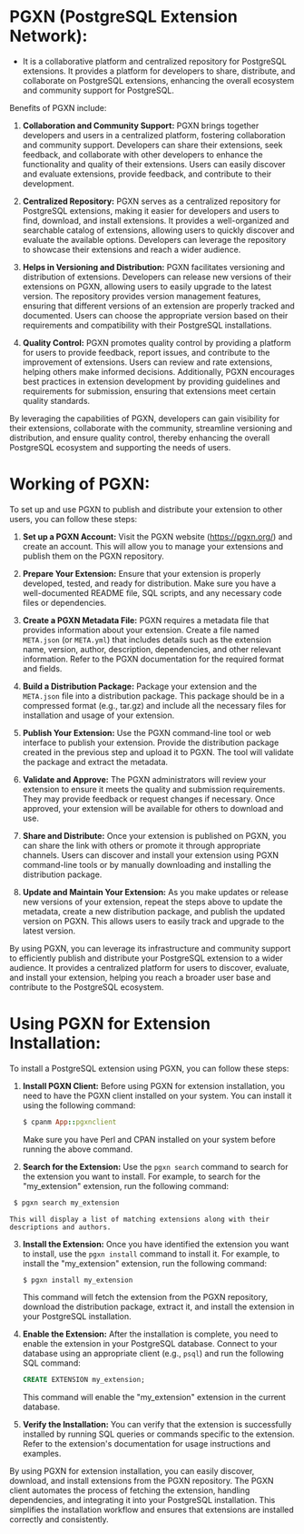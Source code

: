 # PGXN (PostgreSQL Extension Network): 
- It is a collaborative platform and centralized repository for PostgreSQL extensions. It provides a platform for developers to share, distribute, and collaborate on PostgreSQL extensions, enhancing the overall ecosystem and community support for PostgreSQL.

Benefits of PGXN include:

1.  **Collaboration and Community Support:** PGXN brings together developers and users in a centralized platform, fostering collaboration and community support. Developers can share their extensions, seek feedback, and collaborate with other developers to enhance the functionality and quality of their extensions. Users can easily discover and evaluate extensions, provide feedback, and contribute to their development.

2.  **Centralized Repository:** PGXN serves as a centralized repository for PostgreSQL extensions, making it easier for developers and users to find, download, and install extensions. It provides a well-organized and searchable catalog of extensions, allowing users to quickly discover and evaluate the available options. Developers can leverage the repository to showcase their extensions and reach a wider audience.

3.  **Helps in Versioning and Distribution:** PGXN facilitates versioning and distribution of extensions. Developers can release new versions of their extensions on PGXN, allowing users to easily upgrade to the latest version. The repository provides version management features, ensuring that different versions of an extension are properly tracked and documented. Users can choose the appropriate version based on their requirements and compatibility with their PostgreSQL installations.

4.  **Quality Control:** PGXN promotes quality control by providing a platform for users to provide feedback, report issues, and contribute to the improvement of extensions. Users can review and rate extensions, helping others make informed decisions. Additionally, PGXN encourages best practices in extension development by providing guidelines and requirements for submission, ensuring that extensions meet certain quality standards.

By leveraging the capabilities of PGXN, developers can gain visibility for their extensions, collaborate with the community, streamline versioning and distribution, and ensure quality control, thereby enhancing the overall PostgreSQL ecosystem and supporting the needs of users.

# Working of PGXN:
To set up and use PGXN to publish and distribute your extension to other users, you can follow these steps:

1.  **Set up a PGXN Account:** Visit the PGXN website (<https://pgxn.org/>) and create an account. This will allow you to manage your extensions and publish them on the PGXN repository.

2.  **Prepare Your Extension:** Ensure that your extension is properly developed, tested, and ready for distribution. Make sure you have a well-documented README file, SQL scripts, and any necessary code files or dependencies.

3.  **Create a PGXN Metadata File:** PGXN requires a metadata file that provides information about your extension. Create a file named `META.json` (or `META.yml`) that includes details such as the extension name, version, author, description, dependencies, and other relevant information. Refer to the PGXN documentation for the required format and fields.

4.  **Build a Distribution Package:** Package your extension and the `META.json` file into a distribution package. This package should be in a compressed format (e.g., tar.gz) and include all the necessary files for installation and usage of your extension.

5.  **Publish Your Extension:** Use the PGXN command-line tool or web interface to publish your extension. Provide the distribution package created in the previous step and upload it to PGXN. The tool will validate the package and extract the metadata.

6.  **Validate and Approve:** The PGXN administrators will review your extension to ensure it meets the quality and submission requirements. They may provide feedback or request changes if necessary. Once approved, your extension will be available for others to download and use.

7.  **Share and Distribute:** Once your extension is published on PGXN, you can share the link with others or promote it through appropriate channels. Users can discover and install your extension using PGXN command-line tools or by manually downloading and installing the distribution package.

8.  **Update and Maintain Your Extension:** As you make updates or release new versions of your extension, repeat the steps above to update the metadata, create a new distribution package, and publish the updated version on PGXN. This allows users to easily track and upgrade to the latest version.

By using PGXN, you can leverage its infrastructure and community support to efficiently publish and distribute your PostgreSQL extension to a wider audience. It provides a centralized platform for users to discover, evaluate, and install your extension, helping you reach a broader user base and contribute to the PostgreSQL ecosystem.

# Using PGXN for Extension Installation:

To install a PostgreSQL extension using PGXN, you can follow these steps:

1.  **Install PGXN Client:** Before using PGXN for extension installation, you need to have the PGXN client installed on your system. You can install it using the following command:
    
    ```ruby
    $ cpanm App::pgxnclient
    ```
    
    Make sure you have Perl and CPAN installed on your system before running the above command.
    
2.  **Search for the Extension:** Use the `pgxn search` command to search for the extension you want to install. For example, to search for the "my\_extension" extension, run the following command:
    
  ```ruby
   $ pgxn search my_extension
   ```
    
    This will display a list of matching extensions along with their descriptions and authors.
    
3. **Install the Extension:** Once you have identified the extension you want to install, use the `pgxn install` command to install it. For example, to install the "my\_extension" extension, run the following command:
    
    ```ruby
    $ pgxn install my_extension
    ```
    
    This command will fetch the extension from the PGXN repository, download the distribution package, extract it, and install the extension in your PostgreSQL installation.
    
4.  **Enable the Extension:** After the installation is complete, you need to enable the extension in your PostgreSQL database. Connect to your database using an appropriate client (e.g., `psql`) and run the following SQL command:
    
    ```sql
    CREATE EXTENSION my_extension;
    ```
    
    This command will enable the "my\_extension" extension in the current database.
    
5.  **Verify the Installation:** You can verify that the extension is successfully installed by running SQL queries or commands specific to the extension. Refer to the extension's documentation for usage instructions and examples.
    

By using PGXN for extension installation, you can easily discover, download, and install extensions from the PGXN repository. The PGXN client automates the process of fetching the extension, handling dependencies, and integrating it into your PostgreSQL installation. This simplifies the installation workflow and ensures that extensions are installed correctly and consistently.

